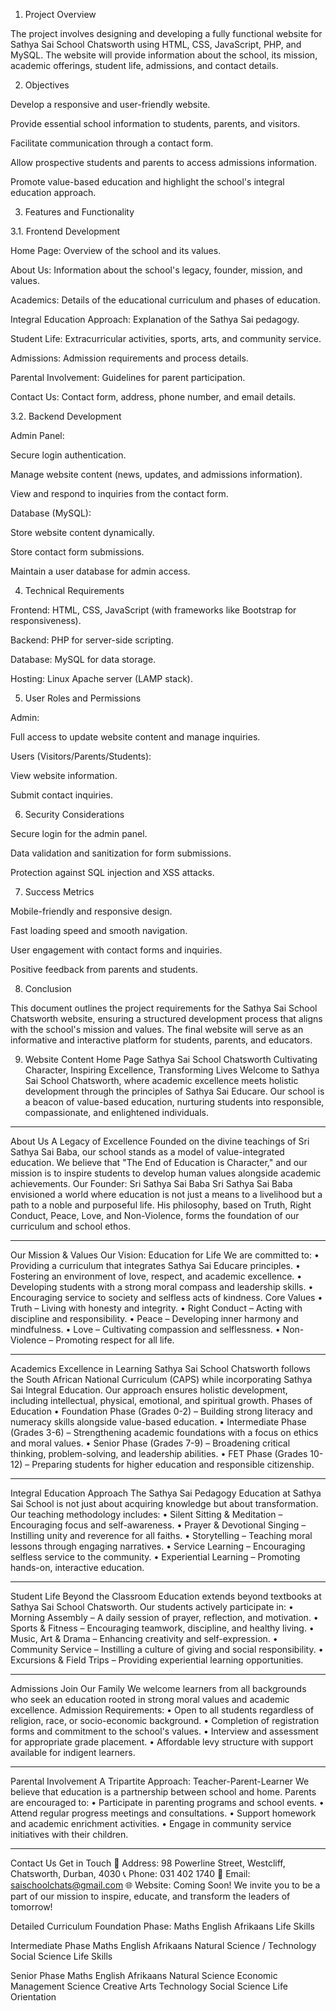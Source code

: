 1. Project Overview

The project involves designing and developing a fully functional website for Sathya Sai School Chatsworth using HTML, CSS, JavaScript, PHP, and MySQL. The website will provide information about the school, its mission, academic offerings, student life, admissions, and contact details.

2. Objectives

Develop a responsive and user-friendly website.

Provide essential school information to students, parents, and visitors.

Facilitate communication through a contact form.

Allow prospective students and parents to access admissions information.

Promote value-based education and highlight the school's integral education approach.

3. Features and Functionality

3.1. Frontend Development

Home Page: Overview of the school and its values.

About Us: Information about the school's legacy, founder, mission, and values.

Academics: Details of the educational curriculum and phases of education.

Integral Education Approach: Explanation of the Sathya Sai pedagogy.

Student Life: Extracurricular activities, sports, arts, and community service.

Admissions: Admission requirements and process details.

Parental Involvement: Guidelines for parent participation.

Contact Us: Contact form, address, phone number, and email details.

3.2. Backend Development

Admin Panel:

Secure login authentication.

Manage website content (news, updates, and admissions information).

View and respond to inquiries from the contact form.

Database (MySQL):

Store website content dynamically.

Store contact form submissions.

Maintain a user database for admin access.

4. Technical Requirements

Frontend: HTML, CSS, JavaScript (with frameworks like Bootstrap for responsiveness).

Backend: PHP for server-side scripting.

Database: MySQL for data storage.

Hosting: Linux Apache server (LAMP stack).

5. User Roles and Permissions

Admin:

Full access to update website content and manage inquiries.

Users (Visitors/Parents/Students):

View website information.

Submit contact inquiries.

6. Security Considerations

Secure login for the admin panel.

Data validation and sanitization for form submissions.

Protection against SQL injection and XSS attacks.


7. Success Metrics

Mobile-friendly and responsive design.

Fast loading speed and smooth navigation.

User engagement with contact forms and inquiries.

Positive feedback from parents and students.

8. Conclusion

This document outlines the project requirements for the Sathya Sai School Chatsworth website, ensuring a structured development process that aligns with the school's mission and values. The final website will serve as an informative and interactive platform for students, parents, and educators.

9. Website Content
Home Page
Sathya Sai School Chatsworth
Cultivating Character, Inspiring Excellence, Transforming Lives
Welcome to Sathya Sai School Chatsworth, where academic excellence meets holistic development through the principles of Sathya Sai Educare. Our school is a beacon of value-based education, nurturing students into responsible, compassionate, and enlightened individuals.
________________________________________
About Us
A Legacy of Excellence
Founded on the divine teachings of Sri Sathya Sai Baba, our school stands as a model of value-integrated education. We believe that "The End of Education is Character," and our mission is to inspire students to develop human values alongside academic achievements.
Our Founder: Sri Sathya Sai Baba
Sri Sathya Sai Baba envisioned a world where education is not just a means to a livelihood but a path to a noble and purposeful life. His philosophy, based on Truth, Right Conduct, Peace, Love, and Non-Violence, forms the foundation of our curriculum and school ethos.
________________________________________
Our Mission & Values
Our Vision: Education for Life
We are committed to:
•	Providing a curriculum that integrates Sathya Sai Educare principles.
•	Fostering an environment of love, respect, and academic excellence.
•	Developing students with a strong moral compass and leadership skills.
•	Encouraging service to society and selfless acts of kindness.
Core Values
•	Truth – Living with honesty and integrity.
•	Right Conduct – Acting with discipline and responsibility.
•	Peace – Developing inner harmony and mindfulness.
•	Love – Cultivating compassion and selflessness.
•	Non-Violence – Promoting respect for all life.
________________________________________
Academics
Excellence in Learning
Sathya Sai School Chatsworth follows the South African National Curriculum (CAPS) while incorporating Sathya Sai Integral Education. Our approach ensures holistic development, including intellectual, physical, emotional, and spiritual growth.
Phases of Education
•	Foundation Phase (Grades 0-2) – Building strong literacy and numeracy skills alongside value-based education.
•	Intermediate Phase (Grades 3-6) – Strengthening academic foundations with a focus on ethics and moral values.
•	Senior Phase (Grades 7-9) – Broadening critical thinking, problem-solving, and leadership abilities.
•	FET Phase (Grades 10-12) – Preparing students for higher education and responsible citizenship.
________________________________________
Integral Education Approach
The Sathya Sai Pedagogy
Education at Sathya Sai School is not just about acquiring knowledge but about transformation. Our teaching methodology includes:
•	Silent Sitting & Meditation – Encouraging focus and self-awareness.
•	Prayer & Devotional Singing – Instilling unity and reverence for all faiths.
•	Storytelling – Teaching moral lessons through engaging narratives.
•	Service Learning – Encouraging selfless service to the community.
•	Experiential Learning – Promoting hands-on, interactive education.
________________________________________
Student Life
Beyond the Classroom
Education extends beyond textbooks at Sathya Sai School Chatsworth. Our students actively participate in:
•	Morning Assembly – A daily session of prayer, reflection, and motivation.
•	Sports & Fitness – Encouraging teamwork, discipline, and healthy living.
•	Music, Art & Drama – Enhancing creativity and self-expression.
•	Community Service – Instilling a culture of giving and social responsibility.
•	Excursions & Field Trips – Providing experiential learning opportunities.
________________________________________
Admissions
Join Our Family
We welcome learners from all backgrounds who seek an education rooted in strong moral values and academic excellence.
Admission Requirements:
•	Open to all students regardless of religion, race, or socio-economic background.
•	Completion of registration forms and commitment to the school's values.
•	Interview and assessment for appropriate grade placement.
•	Affordable levy structure with support available for indigent learners.
________________________________________
Parental Involvement
A Tripartite Approach: Teacher-Parent-Learner
We believe that education is a partnership between school and home. Parents are encouraged to:
•	Participate in parenting programs and school events.
•	Attend regular progress meetings and consultations.
•	Support homework and academic enrichment activities.
•	Engage in community service initiatives with their children.
________________________________________
Contact Us
Get in Touch
📍 Address: 98 Powerline Street, Westcliff, Chatsworth, Durban, 4030
📞 Phone: 031 402 1740
📧 Email: saischoolchats@gmail.com
🌐 Website: Coming Soon!
We invite you to be a part of our mission to inspire, educate, and transform the leaders of tomorrow!


Detailed Curriculum
Foundation Phase:
Maths
English
Afrikaans 
Life Skills

Intermediate Phase 
Maths 
English 
Afrikaans
Natural Science / Technology
Social Science
Life Skills

Senior Phase 
Maths
English 
Afrikaans 
Natural Science 
Economic Management Science
Creative Arts 
Technology
Social Science 
Life Orientation


